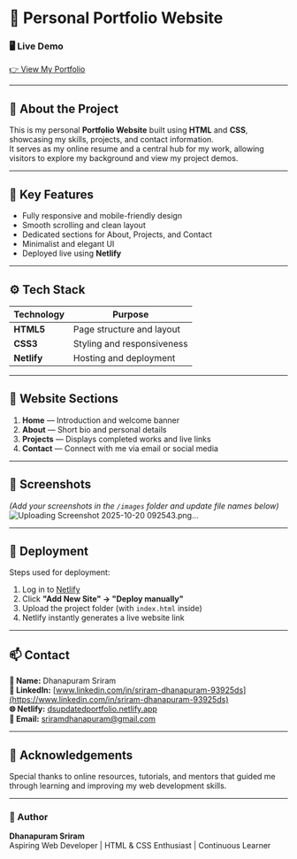 # 🌟 Personal Portfolio Website

### 🖥️ Live Demo
[👉 View My Portfolio](https://dsupdatedportfolio.netlify.app)

---

## 📘 About the Project
This is my personal **Portfolio Website** built using **HTML** and **CSS**, showcasing my skills, projects, and contact information.  
It serves as my online resume and a central hub for my work, allowing visitors to explore my background and view my project demos.

---

## 🧠 Key Features
- Fully responsive and mobile-friendly design  
- Smooth scrolling and clean layout  
- Dedicated sections for About, Projects, and Contact  
- Minimalist and elegant UI  
- Deployed live using **Netlify**

---

## ⚙️ Tech Stack
| Technology | Purpose |
|-------------|----------|
| **HTML5** | Page structure and layout |
| **CSS3** | Styling and responsiveness |
| **Netlify** | Hosting and deployment |

---

## 🧩 Website Sections
1. **Home** — Introduction and welcome banner  
2. **About** — Short bio and personal details  
3. **Projects** — Displays completed works and live links  
4. **Contact** — Connect with me via email or social media  

---

## 📸 Screenshots
*(Add your screenshots in the `/images` folder and update file names below)*
![Uploading Screenshot 2025-10-20 092543.png…]()





---

## 🚀 Deployment
Steps used for deployment:
1. Log in to [Netlify](https://www.netlify.com)  
2. Click **"Add New Site" → "Deploy manually"**  
3. Upload the project folder (with `index.html` inside)  
4. Netlify instantly generates a live website link

---

## 📫 Contact
**👤 Name:** Dhanapuram Sriram  
**🔗 LinkedIn:** [www.linkedin.com/in/sriram-dhanapuram-93925ds](https://www.linkedin.com/in/sriram-dhanapuram-93925ds)  
**🌐 Netlify:** [dsupdatedportfolio.netlify.app](https://dsupdatedportfolio.netlify.app)  
**📧 Email:** sriramdhanapuram@gmail.com  

---

## 💬 Acknowledgements
Special thanks to online resources, tutorials, and mentors that guided me through learning and improving my web development skills.

---

### 🏁 Author
**Dhanapuram Sriram**  
Aspiring Web Developer | HTML & CSS Enthusiast | Continuous Learner
